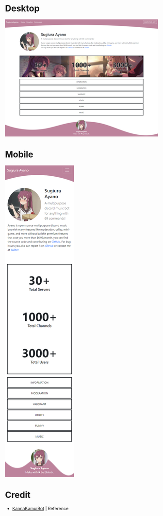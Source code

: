 # Desktop

<img src="./data/img/ss.png">

# Mobile

<img src="./data/img/sss.png">

# Credit

- [KannaKamuiBot](https://www.kannakamuibot.xyz/) | Reference
